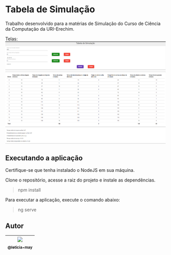 # Tabela de Simulação
Trabalho desenvolvido para a matérias de Simulação do Curso de Ciência da Computação da URI-Erechim.

Telas:
![](src/assets/imagem1.png)
![](src/assets/imagem2.png)
![](src/assets/imagem3.png)
## Executando a aplicação

Certifique-se que tenha instalado o NodeJS  em sua máquina.

Clone o repositório, acesse a raiz do projeto e instale as dependências.

> npm install

Para executar a aplicação, execute o comando abaixo:

> ng serve

## Autor

| [<img src="https://avatars.githubusercontent.com/u/43357500?s=400&u=92351cf0f617cdc148a3634d85c26546a63e3766&v=4" width=115><br><sub>@leticia-may</sub>](https://www.linkedin.com/in/let%C3%ADcia-may/)
| :---: |

